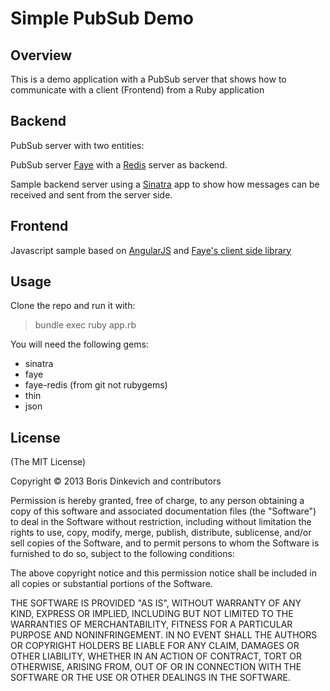 # Simple PubSub Demo

## Overview

This is a demo application with a PubSub server that shows how to communicate with a client (Frontend) from a Ruby application

## Backend

PubSub server with two entities:

PubSub server [Faye](http://faye.jcoglan.com/) with a [Redis](http://redis.io/) server as backend.

Sample backend server using a [Sinatra](http://www.sinatrarb.com/) app to show how messages can be received and sent from the server side.

## Frontend
Javascript sample based on [AngularJS](angularjs.org) and [Faye's client side library](http://faye.jcoglan.com/browser.html)

## Usage
Clone the repo and run it with:
> bundle exec ruby app.rb

You will need the following gems:

+ sinatra
+ faye 
+ faye-redis (from git not rubygems)
+ thin
+ json


## License
(The MIT License)

Copyright © 2013 Boris Dinkevich and contributors

Permission is hereby granted, free of charge, to any person obtaining a copy of this software and associated documentation files (the "Software") to deal in the Software without restriction, including without limitation the rights to use, copy, modify, merge, publish, distribute, sublicense, and/or sell copies of the Software, and to permit persons to whom the Software is furnished to do so, subject to the following conditions:

The above copyright notice and this permission notice shall be included in all copies or substantial portions of the Software.

THE SOFTWARE IS PROVIDED "AS IS", WITHOUT WARRANTY OF ANY KIND, EXPRESS OR IMPLIED, INCLUDING BUT NOT LIMITED TO THE WARRANTIES OF MERCHANTABILITY, FITNESS FOR A PARTICULAR PURPOSE AND NONINFRINGEMENT. IN NO EVENT SHALL THE AUTHORS OR COPYRIGHT HOLDERS BE LIABLE FOR ANY CLAIM, DAMAGES OR OTHER LIABILITY, WHETHER IN AN ACTION OF CONTRACT, TORT OR OTHERWISE, ARISING FROM, OUT OF OR IN CONNECTION WITH THE SOFTWARE OR THE USE OR OTHER DEALINGS IN THE SOFTWARE.

